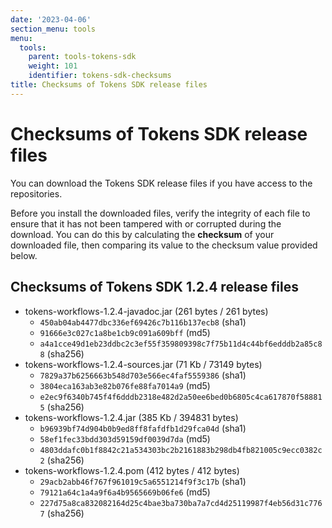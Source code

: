 ```yaml
---
date: '2023-04-06'
section_menu: tools
menu:
  tools:
    parent: tools-tokens-sdk
    weight: 101
    identifier: tokens-sdk-checksums
title: Checksums of Tokens SDK release files
---
```


# Checksums of Tokens SDK release files

You can download the Tokens SDK release files if you have access to the repositories.

Before you install the downloaded files, verify the integrity of each file to ensure that it has not been tampered with or corrupted during the download. You can do this by calculating the **checksum** of your downloaded file, then comparing its value to the checksum value provided below.

## Checksums of Tokens SDK 1.2.4 release files

* tokens-workflows-1.2.4-javadoc.jar (261 bytes / 261 bytes)
  * `450ab04ab4477dbc336ef69426c7b116b137ecb8` (sha1)
  * `91666e3c027c1a8be1cb9c091a609bff` (md5)
  * `a4a1cce49d1eb23ddbc2c3ef55f359809398c7f75b11d4c44bf6edddb2a85c88` (sha256)
* tokens-workflows-1.2.4-sources.jar (71 Kb / 73149 bytes)
  * `7829a37b6256663b548d703e566ec4faf5559386` (sha1)
  * `3804eca163ab3e82b076fe88fa7014a9` (md5)
  * `e2ec9f6340b745f4f6dddb2318e482d2a50ee6bed0b6805c4ca617870f588815` (sha256)
* tokens-workflows-1.2.4.jar (385 Kb / 394831 bytes)
  * `b96939bf74d904b0b9ed8ff8fafdfb1d29fca04d` (sha1)
  * `58ef1fec33bdd303d59159df0039d7da` (md5)
  * `4803ddafc0b1f8842c21a534303bc2b2161883b298db4fb821005c9ecc0382c2` (sha256)
* tokens-workflows-1.2.4.pom (412 bytes / 412 bytes)
  * `29acb2abb46f767f961019c5a6551214f9f3c17b` (sha1)
  * `79121a64c1a4a9f6a4b9565669b06fe6` (md5)
  * `227d75a8ca832082164d25c4bae3ba730ba7a7cd4d25119987f4eb56d31c7767` (sha256)
